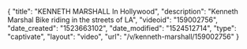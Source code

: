 {
    "title": "KENNETH MARSHALL In Hollywood",
    "description": "Kenneth Marshal Bike riding in the streets of LA",
    "videoid": "159002756",
    "date_created": "1523663102",
    "date_modified": "1524512714",
    "type": "captivate",
    "layout": "video",
    "url": "\/v\/kenneth-marshall\/159002756"
}